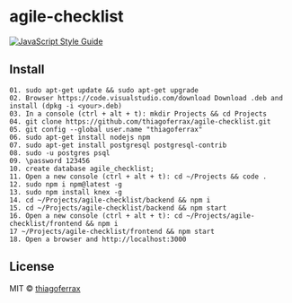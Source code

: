 # agile-checklist

> 

[![JavaScript Style Guide](https://img.shields.io/badge/code_style-standard-brightgreen.svg)](https://standardjs.com)

## Install

```
01. sudo apt-get update && sudo apt-get upgrade
02. Browser https://code.visualstudio.com/download Download .deb and install (dpkg -i <your>.deb)
03. In a console (ctrl + alt + t): mkdir Projects && cd Projects
04. git clone https://github.com/thiagoferrax/agile-checklist.git
05. git config --global user.name "thiagoferrax"
06. sudo apt-get install nodejs npm
07. sudo apt-get install postgresql postgresql-contrib
08. sudo -u postgres psql
09. \password 123456
10. create database agile_checklist;
11. Open a new console (ctrl + alt + t): cd ~/Projects && code .
12. sudo npm i npm@latest -g
13. sudo npm install knex -g
14. cd ~/Projects/agile-checklist/backend && npm i
15. cd ~/Projects/agile-checklist/backend && npm start
16. Open a new console (ctrl + alt + t): cd ~/Projects/agile-checklist/frontend && npm i
17 ~/Projects/agile-checklist/frontend && npm start
18. Open a browser and http://localhost:3000
```
## License

MIT © [thiagoferrax](https://github.com/thiagoferrax)
